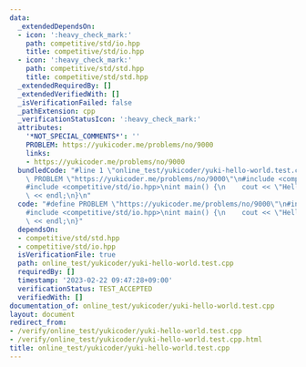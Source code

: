 ```yaml
---
data:
  _extendedDependsOn:
  - icon: ':heavy_check_mark:'
    path: competitive/std/io.hpp
    title: competitive/std/io.hpp
  - icon: ':heavy_check_mark:'
    path: competitive/std/std.hpp
    title: competitive/std/std.hpp
  _extendedRequiredBy: []
  _extendedVerifiedWith: []
  _isVerificationFailed: false
  _pathExtension: cpp
  _verificationStatusIcon: ':heavy_check_mark:'
  attributes:
    '*NOT_SPECIAL_COMMENTS*': ''
    PROBLEM: https://yukicoder.me/problems/no/9000
    links:
    - https://yukicoder.me/problems/no/9000
  bundledCode: "#line 1 \"online_test/yukicoder/yuki-hello-world.test.cpp\"\n#define\
    \ PROBLEM \"https://yukicoder.me/problems/no/9000\"\n#include <competitive/std/std.hpp>\n\
    #include <competitive/std/io.hpp>\nint main() {\n    cout << \"Hello World!\"\
    \ << endl;\n}\n"
  code: "#define PROBLEM \"https://yukicoder.me/problems/no/9000\"\n#include <competitive/std/std.hpp>\n\
    #include <competitive/std/io.hpp>\nint main() {\n    cout << \"Hello World!\"\
    \ << endl;\n}"
  dependsOn:
  - competitive/std/std.hpp
  - competitive/std/io.hpp
  isVerificationFile: true
  path: online_test/yukicoder/yuki-hello-world.test.cpp
  requiredBy: []
  timestamp: '2023-02-22 09:47:28+09:00'
  verificationStatus: TEST_ACCEPTED
  verifiedWith: []
documentation_of: online_test/yukicoder/yuki-hello-world.test.cpp
layout: document
redirect_from:
- /verify/online_test/yukicoder/yuki-hello-world.test.cpp
- /verify/online_test/yukicoder/yuki-hello-world.test.cpp.html
title: online_test/yukicoder/yuki-hello-world.test.cpp
---
```

